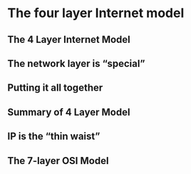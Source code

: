 # The four layer Internet model

## The 4 Layer Internet Model

## The network layer is “special”

## Putting it all together

## Summary of 4 Layer Model

## IP is the “thin waist”

## The 7-layer OSI Model
